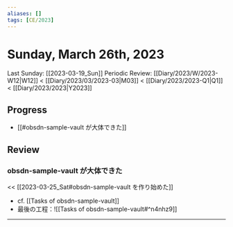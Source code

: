 ```yaml
---
aliases: []
tags: [CE/2023]
---
```


# Sunday, March 26th, 2023

Last Sunday: [[2023-03-19_Sun]]
Periodic Review: [[Diary/2023/W/2023-W12|W12]] < [[Diary/2023/03/2023-03|M03]] < [[Diary/2023/2023-Q1|Q1]] < [[Diary/2023/2023|Y2023]]

## Progress

- [[#obsdn-sample-vault が大体できた]]

## Review

### obsdn-sample-vault が大体できた

<< [[2023-03-25_Sat#obsdn-sample-vault を作り始めた]]

- cf. [[Tasks of obsdn-sample-vault]]
- 最後の工程：![[Tasks of obsdn-sample-vault#^n4nhz9]]

---
